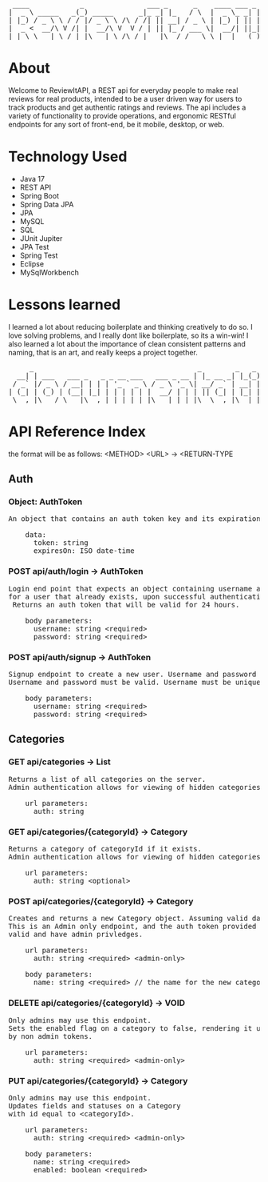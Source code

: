 <pre>
 ____            _               ___ _      _    ____ ___ _
|  _ \ _____   _(_) _____      _|_ _| |_   / \  |  _ \_ _| |
| |_) / _ \ \ / / |/ _ \ \ /\ / /| || __| / _ \ | |_) | || |
|  _ <  __/\ V /| |  __/\ V  V / | || |_ / ___ \|  __/| ||_|
|_| \_\___| \_/ |_|\___| \_/\_/ |___|\__/_/   \_\_|  |___(_)
</pre>

# About
Welcome to ReviewItAPI, a REST api for everyday people to make real reviews for real products, intended to be a user driven way for users to track products and get authentic ratings and reviews. The api includes a variety of functionality to provide operations, and ergonomic RESTful endpoints for any sort of front-end, be it mobile, desktop, or web.

# Technology Used
* Java 17
* REST API
* Spring Boot
* Spring Data JPA
* JPA
* MySQL
* SQL
* JUnit Jupiter
* JPA Test
* Spring Test
* Eclipse
* MySqlWorkbench

# Lessons learned
I learned a lot about reducing boilerplate and thinking creatively to do so. I love solving problems, and I really dont like boilerplate, so its a win-win! I also learned a lot about the importance of clean consistent patterns and naming, that is an art, and really keeps a project together.

<pre>
     _                                       _        _   _
  __| | ___   ___ _   _ _ __ ___   ___ _ __ | |_ __ _| |_(_) ___  _ __
 / _` |/ _ \ / __| | | | '_ ` _ \ / _ \ '_ \| __/ _` | __| |/ _ \| '_ \
| (_| | (_) | (__| |_| | | | | | |  __/ | | | || (_| | |_| | (_) | | | |
 \__,_|\___/ \___|\__,_|_| |_| |_|\___|_| |_|\__\__,_|\__|_|\___/|_| |_|
</pre>

# API Reference Index
the format will be as follows: 
&#60;METHOD> &#60;URL> -> &#60;RETURN-TYPE
## Auth
### Object: AuthToken 
<pre>
An object that contains an auth token key and its expiration date and time.

    data:
      token: string
      expiresOn: ISO date-time
</pre>
### POST api/auth/login -> AuthToken
<pre>
Login end point that expects an object containing username and password data
for a user that already exists, upon successful authentication. 
 Returns an auth token that will be valid for 24 hours.
 
    body parameters:
      username: string &#60;required>
      password: string &#60;required>
</pre>

###  POST api/auth/signup -> AuthToken
<pre>
Signup endpoint to create a new user. Username and password must not be null.
Username and password must be valid. Username must be unique.

    body parameters:
      username: string &#60;required>
      password: string &#60;required>
</pre>

## Categories
### GET api/categories -> List<AuthToken>
<pre>
Returns a list of all categories on the server.
Admin authentication allows for viewing of hidden categories.
 
    url parameters:
      auth: string <optional> 
</pre>

### GET api/categories/{categoryId} -> Category
<pre>
Returns a category of categoryId if it exists.
Admin authentication allows for viewing of hidden categories.

    url parameters:
      auth: string &#60;optional>
</pre>

### POST api/categories/{categoryId} -> Category
<pre>
Creates and returns a new Category object. Assuming valid data.
This is an Admin only endpoint, and the auth token provided must be
valid and have admin privledges.

    url parameters:
      auth: string &#60;required> &#60;admin-only>

    body parameters:
      name: string &#60;required> // the name for the new category 
</pre>

### DELETE api/categories/{categoryId} -> VOID
<pre>
Only admins may use this endpoint.
Sets the enabled flag on a category to false, rendering it unable to be accessed
by non admin tokens.

    url parameters:
      auth: string &#60;required> &#60;admin-only>
</pre>

### PUT api/categories/{categoryId} -> Category
<pre>
Only admins may use this endpoint.
Updates fields and statuses on a Category
with id equal to &#60;categoryId>.
 
    url parameters:
      auth: string &#60;required> &#60;admin-only>

    body parameters:
      name: string &#60;required>
      enabled: boolean &#60;required>
</pre>

##
